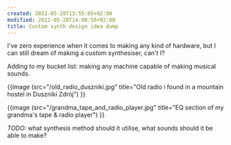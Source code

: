 ```yaml
---
created: 2022-05-28T13:55:05+02:00
modified: 2022-05-28T14:00:58+02:00
title: Custom synth design idea dump
---
```


I've zero experience when it comes to making any kind of hardware,
but I can still dream of making a custom synthesiser, can't I?

Adding to my bucket list: making any machine capable of making musical sounds.

{{image (src="/old_radio_duszniki.jpg" title="Old radio i found in a mountain hostel in Duszniki Zdrój") }}

{{image (src="/grandma_tape_and_radio_player.jpg" title="EQ section of my grandma's tape & radio player") }}

*TODO:* what synthesis method should it utilise, what sounds should it be able to make?

